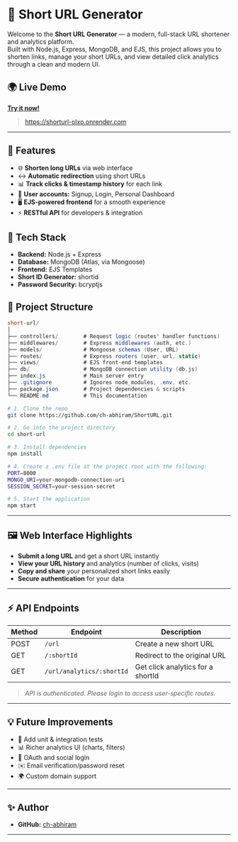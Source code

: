 # 🔗 Short URL Generator

Welcome to the **Short URL Generator** — a modern, full-stack URL shortener and analytics platform.  
Built with Node.js, Express, MongoDB, and EJS, this project allows you to shorten links, manage your short URLs, and view detailed click analytics through a clean and modern UI.

## 🌍 Live Demo

[**Try it now!**](https://shorturl-olxo.onrender.com)  
> https://shorturl-olxo.onrender.com

---

## 📸 Features

- 🌐 **Shorten long URLs** via web interface
- ↔️ **Automatic redirection** using short URLs
- 📊 **Track clicks & timestamp history** for each link
- 👤 **User accounts:** Signup, Login, Personal Dashboard
- 🖥️ **EJS-powered frontend** for a smooth experience
- ⚡ **RESTful API** for developers & integration

## 🧠 Tech Stack

- **Backend:** Node.js + Express
- **Database:** MongoDB (Atlas, via Mongoose)
- **Frontend:** EJS Templates
- **Short ID Generator:** shortid
- **Password Security:** bcryptjs

## 📁 Project Structure
```csharp
short-url/
│
├── controllers/        # Request logic (routes' handler functions)
├── middlewares/        # Express middlewares (auth, etc.)
├── models/             # Mongoose schemas (User, URL)
├── routes/             # Express routers (user, url, static)
├── views/              # EJS front-end templates
├── db/                 # MongoDB connection utility (db.js)
├── index.js            # Main server entry
├── .gitignore          # Ignores node_modules, .env, etc.
├── package.json        # Project dependencies & scripts
└── README.md           # This documentation

```

```bash
# 1. Clone the repo
git clone https://github.com/ch-abhiram/ShortURL.git

# 2. Go into the project directory
cd short-url

# 3. Install dependencies
npm install

# 4. Create a .env file at the project root with the following:
PORT=8000
MONGO_URI=your-mongodb-connection-uri
SESSION_SECRET=your-session-secret

# 5. Start the application
npm start
```

---

## 🖼️ Web Interface Highlights

- **Submit a long URL** and get a short URL instantly
- **View your URL history** and analytics (number of clicks, visits)
- **Copy and share** your personalized short links easily
- **Secure authentication** for your data

---

## ⚡ API Endpoints

| Method | Endpoint                  | Description                       |
|--------|---------------------------|-----------------------------------|
| POST   | `/url`                    | Create a new short URL            |
| GET    | `/:shortId`               | Redirect to the original URL      |
| GET    | `/url/analytics/:shortId` | Get click analytics for a shortId |

> _API is authenticated. Please login to access user-specific routes._

---

## 💡 Future Improvements

- 🧪 Add unit & integration tests
- 📊 Richer analytics UI (charts, filters)
- 🔐 OAuth and social login
- ✉️ Email verification/password reset
- 🌍 Custom domain support

---

## ✨ Author

- **GitHub:** [ch-abhiram](https://github.com/ch-abhiram)

---
